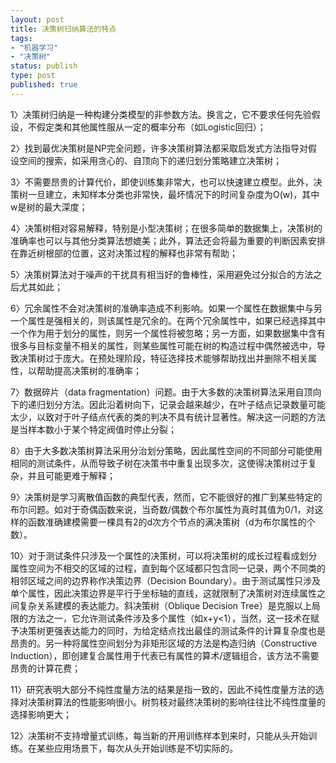 ```yaml
--- 
layout: post
title: 决策树归纳算法的特点
tags: 
- "机器学习"
- "决策树"
status: publish
type: post
published: true
---
```

1〉决策树归纳是一种构建分类模型的非参数方法。换言之，它不要求任何先验假设，不假定类和其他属性服从一定的概率分布（如Logistic回归）；

2〉找到最优决策树是NP完全问题，许多决策树算法都采取启发式方法指导对假设空间的搜索，如采用贪心的、自顶向下的递归划分策略建立决策树；

3〉不需要昂贵的计算代价，即使训练集非常大，也可以快速建立模型。此外，决策树一旦建立，未知样本分类也非常快，最坏情况下的时间复杂度为O(w)，其中w是树的最大深度；

4〉决策树相对容易解释，特别是小型决策树；在很多简单的数据集上，决策树的准确率也可以与其他分类算法想媲美；此外，算法还会将最为重要的判断因素安排在靠近树根部的位置，这对决策过程的解释也非常有帮助；

5〉决策树算法对于噪声的干扰具有相当好的鲁棒性，采用避免过分拟合的方法之后尤其如此；

6〉冗余属性不会对决策树的准确率造成不利影响。如果一个属性在数据集中与另一个属性是强相关的，则该属性是冗余的。在两个冗余属性中，如果已经选择其中一个作为用于划分的属性，则另一个属性将被忽略；另一方面，如果数据集中含有很多与目标变量不相关的属性，则某些属性可能在树的构造过程中偶然被选中，导致决策树过于庞大。在预处理阶段，特征选择技术能够帮助找出并删除不相关属性，以帮助提高决策树的准确率； 

7〉数据碎片（data fragmentation）问题。由于大多数的决策树算法采用自顶向下的递归划分方法。因此沿着树向下，记录会越来越少，在叶子结点记录数量可能太少，以致对于叶子结点代表的类的判决不具有统计显著性。解决这一问题的方法是当样本数小于某个特定阀值时停止分裂；

8〉由于大多数决策树算法采用分治划分策略，因此属性空间的不同部分可能使用相同的测试条件，从而导致子树在决策书中重复出现多次，这使得决策树过于复杂，并且可能更难于解释；

9〉决策树是学习离散值函数的典型代表，然而，它不能很好的推广到某些特定的布尔问题。如对于奇偶函数来说，当奇数/偶数个布尔属性为真时其值为0/1，对这样的函数准确建模需要一棵具有2的d次方个节点的满决策树（d为布尔属性的个数）。

10〉对于测试条件只涉及一个属性的决策树，可以将决策树的成长过程看成划分属性空间为不相交的区域的过程，直到每个区域都只包含同一记录，两个不同类的相邻区域之间的边界称作决策边界（Decision Boundary）。由于测试属性只涉及单个属性，因此决策边界是平行于坐标轴的直线，这就限制了决策树对连续属性之间复杂关系建模的表达能力。斜决策树（Oblique Decision Tree）是克服以上局限的方法之一，它允许测试条件涉及多个属性（如x+y<1），当然，这一技术在赋予决策树更强表达能力的同时，为给定结点找出最佳的测试条件的计算复杂度也是昂贵的。另一种将属性空间划分为非矩形区域的方法是构造归纳（Constructive Induction），即创建复合属性用于代表已有属性的算术/逻辑组合，该方法不需要昂贵的计算花费；

11〉研究表明大部分不纯性度量方法的结果是指一致的，因此不纯性度量方法的选择对决策树算法的性能影响很小。树剪枝对最终决策树的影响往往比不纯性度量的选择影响更大；

12〉决策树不支持增量式训练，每当新的开用训练样本到来时，只能从头开始训练。在某些应用场景下，每次从头开始训练是不切实际的。
